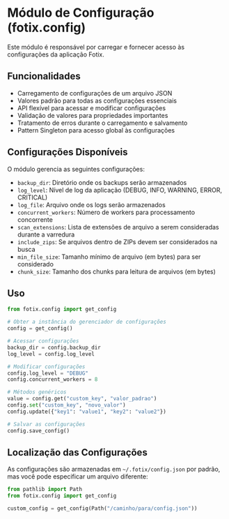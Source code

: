 # Módulo de Configuração (fotix.config)

Este módulo é responsável por carregar e fornecer acesso às configurações da aplicação Fotix.

## Funcionalidades

- Carregamento de configurações de um arquivo JSON
- Valores padrão para todas as configurações essenciais
- API flexível para acessar e modificar configurações
- Validação de valores para propriedades importantes
- Tratamento de erros durante o carregamento e salvamento
- Pattern Singleton para acesso global às configurações

## Configurações Disponíveis

O módulo gerencia as seguintes configurações:

- `backup_dir`: Diretório onde os backups serão armazenados
- `log_level`: Nível de log da aplicação (DEBUG, INFO, WARNING, ERROR, CRITICAL)
- `log_file`: Arquivo onde os logs serão armazenados
- `concurrent_workers`: Número de workers para processamento concorrente
- `scan_extensions`: Lista de extensões de arquivo a serem consideradas durante a varredura
- `include_zips`: Se arquivos dentro de ZIPs devem ser considerados na busca
- `min_file_size`: Tamanho mínimo de arquivo (em bytes) para ser considerado
- `chunk_size`: Tamanho dos chunks para leitura de arquivos (em bytes)

## Uso

```python
from fotix.config import get_config

# Obter a instância do gerenciador de configurações
config = get_config()

# Acessar configurações
backup_dir = config.backup_dir
log_level = config.log_level

# Modificar configurações
config.log_level = "DEBUG"
config.concurrent_workers = 8

# Métodos genéricos
value = config.get("custom_key", "valor_padrao")
config.set("custom_key", "novo_valor")
config.update({"key1": "value1", "key2": "value2"})

# Salvar as configurações
config.save_config()
```

## Localização das Configurações

As configurações são armazenadas em `~/.fotix/config.json` por padrão, mas você pode especificar um arquivo diferente:

```python
from pathlib import Path
from fotix.config import get_config

custom_config = get_config(Path("/caminho/para/config.json"))
``` 
